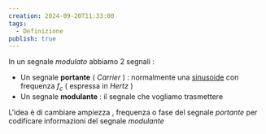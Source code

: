 ```yaml
---
creation: 2024-09-20T11:33:00
tags:
  - Definizione
publish: true
---
```

In un segnale *modulato* abbiamo 2 segnali :
+ Un segnale **portante** ( *Carrier* ) : normalmente una [sinusoide](https://en.wikipedia.org/wiki/Sine_wave) con frequenza $f_c$ ( espressa in *Hertz* )
+ Un segnale **modulante** : il segnale che vogliamo trasmettere

L'idea è di cambiare ampiezza , frequenza o fase del segnale *portante* per codificare informazioni del segnale *modulante*